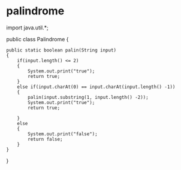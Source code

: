 # palindrome
import java.util.*;

public class Palindrome 
{
	
	public static boolean palin(String input)
	{
		if(input.length() <= 2)
		{
			System.out.print("true");
			return true;
		}
		else if(input.charAt(0) == input.charAt(input.length() -1))
		{
			palin(input.substring(1, input.length() -2));
			System.out.print("true");
			return true;
			
		}
		else
		{
			System.out.print("false");
			return false;
		}
	}
	
}
